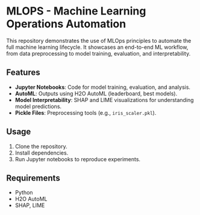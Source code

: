 # MLOPS - Machine Learning Operations Automation

This repository demonstrates the use of MLOps principles to automate the full machine learning lifecycle. It showcases an end-to-end ML workflow, from data preprocessing to model training, evaluation, and interpretability.

## Features
- **Jupyter Notebooks**: Code for model training, evaluation, and analysis.
- **AutoML**: Outputs using H2O AutoML (leaderboard, best models).
- **Model Interpretability**: SHAP and LIME visualizations for understanding model predictions.
- **Pickle Files**: Preprocessing tools (e.g., `iris_scaler.pkl`).

## Usage
1. Clone the repository.
2. Install dependencies.
3. Run Jupyter notebooks to reproduce experiments.

## Requirements
- Python
- H2O AutoML
- SHAP, LIME
